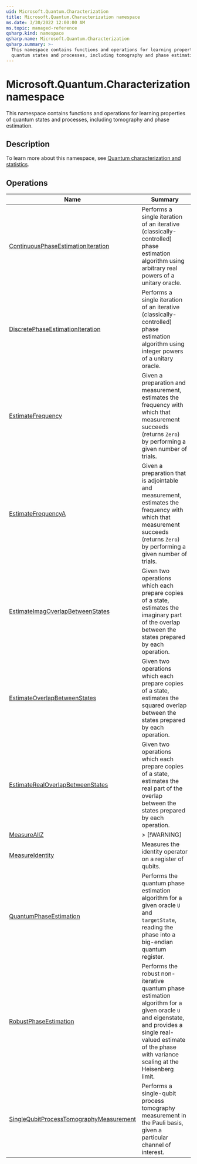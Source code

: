 ```yaml
---
uid: Microsoft.Quantum.Characterization
title: Microsoft.Quantum.Characterization namespace
ms.date: 3/30/2022 12:00:00 AM
ms.topic: managed-reference
qsharp.kind: namespace
qsharp.name: Microsoft.Quantum.Characterization
qsharp.summary: >-
  This namespace contains functions and operations for learning properties of
  quantum states and processes, including tomography and phase estimation.
---
```


# Microsoft.Quantum.Characterization namespace

This namespace contains functions and operations for learning properties of
quantum states and processes, including tomography and phase estimation.



## Description

To learn more about this namespace, see
[Quantum characterization and statistics](xref:microsoft.quantum.libraries.overview.characterization).
<!-- summaries -->

## Operations

| Name | Summary |
|------|---------|
|[ContinuousPhaseEstimationIteration](xref:Microsoft.Quantum.Characterization.ContinuousPhaseEstimationIteration) |Performs a single iteration of an iterative (classically-controlled) phase estimation algorithm using arbitrary real powers of a unitary oracle. |
|[DiscretePhaseEstimationIteration](xref:Microsoft.Quantum.Characterization.DiscretePhaseEstimationIteration) |Performs a single iteration of an iterative (classically-controlled) phase estimation algorithm using integer powers of a unitary oracle. |
|[EstimateFrequency](xref:Microsoft.Quantum.Characterization.EstimateFrequency) |Given a preparation and measurement, estimates the frequency with which that measurement succeeds (returns `Zero`) by performing a given number of trials. |
|[EstimateFrequencyA](xref:Microsoft.Quantum.Characterization.EstimateFrequencyA) |Given a preparation that is adjointable and measurement, estimates the frequency with which that measurement succeeds (returns `Zero`) by performing a given number of trials. |
|[EstimateImagOverlapBetweenStates](xref:Microsoft.Quantum.Characterization.EstimateImagOverlapBetweenStates) |Given two operations which each prepare copies of a state, estimates the imaginary part of the overlap between the states prepared by each operation. |
|[EstimateOverlapBetweenStates](xref:Microsoft.Quantum.Characterization.EstimateOverlapBetweenStates) |Given two operations which each prepare copies of a state, estimates the squared overlap between the states prepared by each operation. |
|[EstimateRealOverlapBetweenStates](xref:Microsoft.Quantum.Characterization.EstimateRealOverlapBetweenStates) |Given two operations which each prepare copies of a state, estimates the real part of the overlap between the states prepared by each operation. |
|[MeasureAllZ](xref:Microsoft.Quantum.Characterization.MeasureAllZ) |> [!WARNING] |
|[MeasureIdentity](xref:Microsoft.Quantum.Characterization.MeasureIdentity) |Measures the identity operator on a register of qubits. |
|[QuantumPhaseEstimation](xref:Microsoft.Quantum.Characterization.QuantumPhaseEstimation) |Performs the quantum phase estimation algorithm for a given oracle `U` and `targetState`, reading the phase into a big-endian quantum register. |
|[RobustPhaseEstimation](xref:Microsoft.Quantum.Characterization.RobustPhaseEstimation) |Performs the robust non-iterative quantum phase estimation algorithm for a given oracle `U` and eigenstate, and provides a single real-valued estimate of the phase with variance scaling at the Heisenberg limit. |
|[SingleQubitProcessTomographyMeasurement](xref:Microsoft.Quantum.Characterization.SingleQubitProcessTomographyMeasurement) |Performs a single-qubit process tomography measurement in the Pauli basis, given a particular channel of interest. |


<!-- /summaries -->
